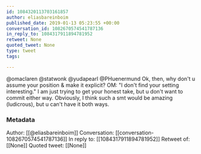 ```yaml
---
id: 1084320113703161857
author: eliasbareinboim
published_date: 2019-01-13 05:23:55 +00:00
conversation_id: 1082670574541787136
in_reply_to: 1084317911894781952
retweet: None
quoted_tweet: None
type: tweet
tags:

---
```


@omaclaren @statwonk @yudapearl @PHuenermund Ok, then, why don't u assume your position &amp; make it explicit? OM: "I don't find your setting interesting." I am just trying to get your honest take, but u don't want to commit either way. Obviously, I think such a smt would be amazing (ludicrous), but u can't have it both ways.

### Metadata

Author: [[@eliasbareinboim]]
Conversation: [[conversation-1082670574541787136]]
In reply to: [[1084317911894781952]]
Retweet of: [[None]]
Quoted tweet: [[None]]
